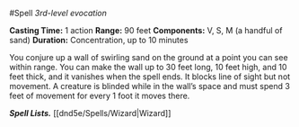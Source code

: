 #Spell
*3rd-level evocation*

**Casting Time:** 1 action
**Range:** 90 feet
**Components:** V, S, M (a handful of sand)
**Duration:** Concentration, up to 10 minutes

You conjure up a wall of swirling sand on the ground at a point you can see within range. You can make the wall up to 30 feet long, 10 feet high, and 10 feet thick, and it vanishes when the spell ends. It blocks line of sight but not movement. A creature is blinded while in the wall’s space and must spend 3 feet of movement for every 1 foot it moves there.

***Spell Lists.*** [[dnd5e/Spells/Wizard\|Wizard]]